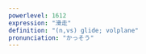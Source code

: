 ```yaml
---
powerlevel: 1612
expression: "滑走"
definition: "(n,vs) glide; volplane"
pronunciation: "かっそう"
---
```

